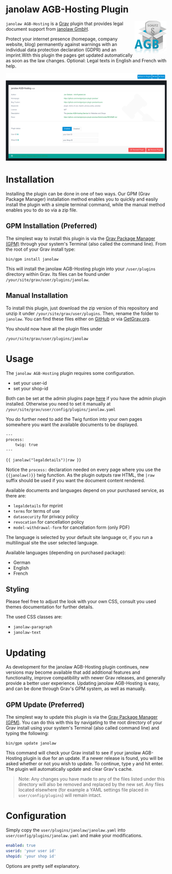 # janolaw AGB-Hosting Plugin

<img style="float: right;" src="janolaw.png">

`janolaw AGB-Hosting` is a [Grav](http://github.com/getgrav/grav) plugin that provides legal document support from [janolaw GmbH](https://janolaw.de).

Protect your internet presence (homepage, company website, blog) permanently against warnings with an individual data protection declaration (GDPR) and an imprint.With this plugin the pages get updated automatically as soon as the law changes. Optional: Legal texts in English and French with help.

![Screenshot](screenshot.png "Screenshot")

# Installation

Installing the plugin can be done in one of two ways. Our GPM (Grav Package Manager) installation method enables you to quickly and easily install the plugin with a simple terminal command, while the manual method enables you to do so via a zip file.

## GPM Installation (Preferred)

The simplest way to install this plugin is via the [Grav Package Manager (GPM)](http://learn.getgrav.org/advanced/grav-gpm) through your system's Terminal (also called the command line).  From the root of your Grav install type:

    bin/gpm install janolaw

This will install the janolaw AGB-Hosting plugin into your `/user/plugins` directory within Grav. Its files can be found under `/your/site/grav/user/plugins/janolaw`.

## Manual Installation

To install this plugin, just download the zip version of this repository and unzip it under `/your/site/grav/user/plugins`. Then, rename the folder to `janolaw`. You can find these files either on [GitHub](https://github.com/nerdyjan/grav-plugin-janolaw) or via [GetGrav.org](http://getgrav.org/downloads/plugins#extras).

You should now have all the plugin files under

    /your/site/grav/user/plugins/janolaw

# Usage

The `janolaw AGB-Hosting` plugin requires some configuration. 

- set your user-id
- set your shop-id

Both can be set at the admin plugins page [here](/admin/plugins/janolaw) if you have the admin plugin installed. Otherwise you need to set it manually at `/your/site/grav/user/config/plugins/janolaw.yaml`

You do further need to add the Twig funtion into your own pages somewhere you want the available documents to be displayed.

```twig
---
process:
    twig: true
---

{{ janolaw("legaldetails")|raw }}
```

Notice the `process:` declaration needed on every page where you use the `{{janolaw()}}` twig function. As the plugin outputs raw HTML, the `|raw` suffix should be used if you want the document content rendered.

Available documents and languages depend on your purchased service, as there are:

- `legaldetails` for mprint
- `terms` for terms of use
- `datasecurity` for privacy policy
- `revocation` for cancellation policy
- `model-withdrawal-form` for cancellation form (only PDF)

The language is selected by your default site language or, if you run a multilingual site the user selected language.

Available languages (depending on purchased package):

- German
- English
- French

## Styling

Please feel free to adjust the look with your own CSS, consult you used themes documentation for further details.

The used CSS classes are:

- `janolaw-paragraph`
- `janolaw-text`

# Updating

As development for the janolaw AGB-Hosting plugin continues, new versions may become available that add additional features and functionality, improve compatibility with newer Grav releases, and generally provide a better user experience. Updating janolaw AGB-Hosting is easy, and can be done through Grav's GPM system, as well as manually.

## GPM Update (Preferred)

The simplest way to update this plugin is via the [Grav Package Manager (GPM)](http://learn.getgrav.org/advanced/grav-gpm). You can do this with this by navigating to the root directory of your Grav install using your system's Terminal (also called command line) and typing the following:

    bin/gpm update janolaw

This command will check your Grav install to see if your janolaw AGB-Hosting plugin is due for an update. If a newer release is found, you will be asked whether or not you wish to update. To continue, type `y` and hit enter. The plugin will automatically update and clear Grav's cache.

> Note: Any changes you have made to any of the files listed under this directory will also be removed and replaced by the new set. Any files located elsewhere (for example a YAML settings file placed in `user/config/plugins`) will remain intact.

# Configuration

Simply copy the `user/plugins/janolaw/janolaw.yaml` into `user/config/plugins/janolaw.yaml` and make your modifications.

```yaml
enabled: true
userid: 'your user id'
shopid: 'your shop id'
```

Options are pretty self explanatory.

